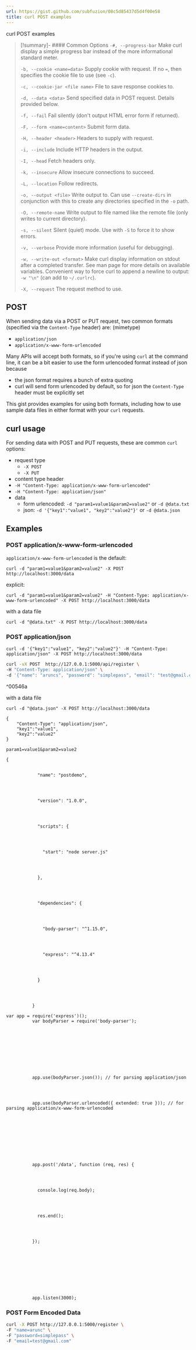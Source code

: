 ```yaml
---
url: https://gist.github.com/subfuzion/08c5d85437d5d4f00e58
title: curl POST examples
---
```

curl POST examples

> [!summary]- #### Common Options
> `-#, --progress-bar` Make curl display a simple progress bar instead of the more informational standard meter.
> 
> `-b, --cookie <name=data>` Supply cookie with request. If no `=`, then specifies the cookie file to use (see `-c`).
> 
> `-c, --cookie-jar <file name>` File to save response cookies to.
> 
> `-d, --data <data>` Send specified data in POST request. Details provided below.
> 
> `-f, --fail` Fail silently (don't output HTML error form if returned).
> 
> `-F, --form <name=content>` Submit form data.
> 
> `-H, --header <header>` Headers to supply with request.
> 
> `-i, --include` Include HTTP headers in the output.
> 
> `-I, --head` Fetch headers only.
> 
> `-k, --insecure` Allow insecure connections to succeed.
> 
> `-L, --location` Follow redirects.
> 
> `-o, --output <file>` Write output to. Can use `--create-dirs` in conjunction with this to create any directories specified in the `-o` path.
> 
> `-O, --remote-name` Write output to file named like the remote file (only writes to current directory).
> 
> `-s, --silent` Silent (quiet) mode. Use with `-S` to force it to show errors.
> 
> `-v, --verbose` Provide more information (useful for debugging).
> 
> `-w, --write-out <format>` Make curl display information on stdout after a completed transfer. See man page for more details on available variables. Convenient way to force curl to append a newline to output: `-w "\n"` (can add to `~/.curlrc`).
> 
> `-X, --request` The request method to use.
> 



## POST

When sending data via a POST or PUT request, two common formats (specified via the `Content-Type` header) are:
(mimetype)
- `application/json`
- `application/x-www-form-urlencoded`

Many APIs will accept both formats, so if you're using `curl` at the command line, it can be a bit easier to use the form urlencoded format instead of json because

- the json format requires a bunch of extra quoting
- curl will send form urlencoded by default, so for json the `Content-Type` header must be explicitly set

This gist provides examples for using both formats, including how to use sample data files in either format with your `curl` requests.

## curl usage

For sending data with POST and PUT requests, these are common `curl` options:

- request type
	- `-X POST`
	- `-X PUT`
- content type header
- `-H "Content-Type: application/x-www-form-urlencoded"`
- `-H "Content-Type: application/json"`
- data
	- form urlencoded: `-d "param1=value1&param2=value2"` or `-d @data.txt`
	- json: `-d '{"key1":"value1", "key2":"value2"}'` or `-d @data.json`

## Examples

### POST application/x-www-form-urlencoded

`application/x-www-form-urlencoded` is the default:

```
curl -d "param1=value1&param2=value2" -X POST http://localhost:3000/data
```

explicit:

```
curl -d "param1=value1&param2=value2" -H "Content-Type: application/x-www-form-urlencoded" -X POST http://localhost:3000/data
```

with a data file

```
curl -d "@data.txt" -X POST http://localhost:3000/data
```

### POST application/json

```
curl -d '{"key1":"value1", "key2":"value2"}' -H "Content-Type: application/json" -X POST http://localhost:3000/data
```

```bash
curl -vX POST  http://127.0.0.1:5000/api/register \
-H "Content-Type: application/json" \
-d '{"name": "aruncs", "password": "simplepass", "email": "test@gmail.com"}' 

```

^00546a

with a data file

```
curl -d "@data.json" -X POST http://localhost:3000/data
```

```
{
	"Content-Type": "application/json",
	"key1":"value1",
	"key2":"value2"
}
```

```
param1=value1&param2=value2
```

```
{
        

            "name": "postdemo",
        
        
          

            "version": "1.0.0",
        
        
          

            "scripts": {
        
        
          

              "start": "node server.js"
        
        
          

            },
        
        
          

            "dependencies": {
        
        
          

              "body-parser": "^1.15.0",
        
        
          

              "express": "^4.13.4"
        
        
          

            }
        
        
          

          }
```

```
var app = require('express')();
          var bodyParser = require('body-parser');
        
        
          

          

        
        
          

          app.use(bodyParser.json()); // for parsing application/json
        
        
          

          app.use(bodyParser.urlencoded({ extended: true })); // for parsing application/x-www-form-urlencoded
        
        
          

          

        
        
          

          app.post('/data', function (req, res) {
        
        
          

            console.log(req.body);
        
        
          

            res.end();
        
        
          

          });
        
        
          

          

        
        
          

          app.listen(3000);
```

### POST Form Encoded Data
```bash
curl -X POST http://127.0.0.1:5000/register \
-F "name=arunc" \
-F "password=simplepass" \
-F "email=test@gmail.com"
```
